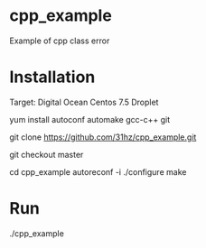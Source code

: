 # cpp_example
Example of cpp class error

# Installation
Target: Digital Ocean Centos 7.5 Droplet

yum install autoconf automake gcc-c++ git

git clone https://github.com/31hz/cpp_example.git

git checkout master

cd cpp_example
autoreconf -i
./configure
make

# Run
./cpp_example

